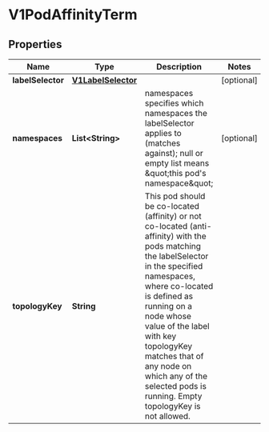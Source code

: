 

# V1PodAffinityTerm

## Properties

Name | Type | Description | Notes
------------ | ------------- | ------------- | -------------
**labelSelector** | [**V1LabelSelector**](V1LabelSelector.md) |  |  [optional]
**namespaces** | **List&lt;String&gt;** | namespaces specifies which namespaces the labelSelector applies to (matches against); null or empty list means \&quot;this pod&#39;s namespace\&quot; |  [optional]
**topologyKey** | **String** | This pod should be co-located (affinity) or not co-located (anti-affinity) with the pods matching the labelSelector in the specified namespaces, where co-located is defined as running on a node whose value of the label with key topologyKey matches that of any node on which any of the selected pods is running. Empty topologyKey is not allowed. | 



